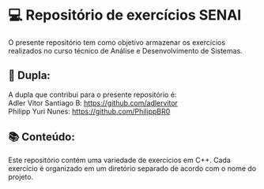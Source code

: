 # 💻 Repositório de exercícios SENAI
O presente repositório tem como objetivo armazenar os exercícios realizados no curso técnico de Análise e Desenvolvimento de Sistemas.

## 👥 Dupla:
A dupla que contribui para o presente repositório é: <br/>
Adler Vitor Santiago B: https://github.com/adlervitor <br/>
Philipp Yuri Nunes: https://github.com/PhilippBR0

## 📚 Conteúdo:
Este repositório contém uma variedade de exercícios em C++. Cada exercício é organizado em um diretório separado de acordo com o nome do projeto.


